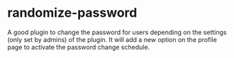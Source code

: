 # randomize-password
A good plugin to change the password for users depending on the settings (only set by admins) of the plugin. It will add a new option on the profile page to activate the password change schedule.
